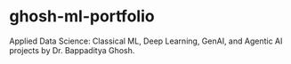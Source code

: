# ghosh-ml-portfolio
Applied Data Science: Classical ML, Deep Learning, GenAI, and Agentic AI projects by Dr. Bappaditya Ghosh.
